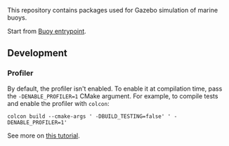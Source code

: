 This repository contains packages used for Gazebo simulation of marine buoys.

Start from [Buoy entrypoint](https://github.com/osrf/buoy_entrypoint).

## Development

### Profiler

By default, the profiler isn't enabled. To enable it at compilation time,
pass the `-DENABLE_PROFILER=1` CMake argument. For example, to compile tests
and enable the profiler with `colcon`:

```
colcon build --cmake-args ' -DBUILD_TESTING=false' ' -DENABLE_PROFILER=1'
```

See more on [this tutorial](https://gazebosim.org/api/common/4.4/profiler.html).
